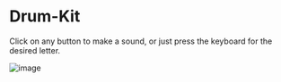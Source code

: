 # Drum-Kit

Click on any button to make a sound, or just press the keyboard for the desired letter.

![image](https://user-images.githubusercontent.com/85099151/177207990-39cf16b4-c9c4-4c67-b0e3-267e6e2e3d88.png)

